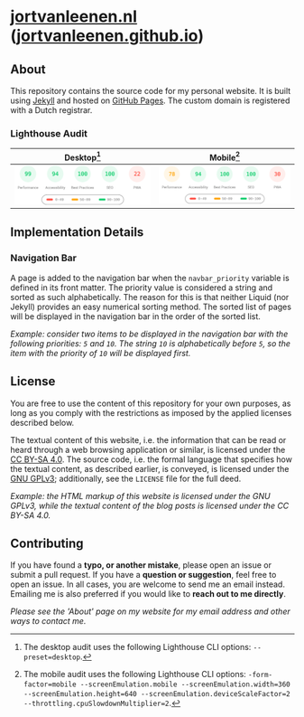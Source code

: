 # [jortvanleenen.nl](https://jortvanleenen.nl) ([jortvanleenen.github.io](https://jortvanleenen.github.io))

## About

This repository contains the source code for my personal website.
It is built using [Jekyll](https://jekyllrb.com) and hosted on [GitHub Pages](https://pages.github.com/).
The custom domain is registered with a Dutch registrar.

### Lighthouse Audit

| Desktop[^1]                                                 | Mobile[^2]                                                  |
| ------------------------------------------------------------ | ----------------------------------------------------------- |
| ![](.github/lighthouse-audit-results/desktop/pagespeed.svg)  | ![](.github/lighthouse-audit-results/mobile/pagespeed.svg)  |

[^1]: The desktop audit uses the following Lighthouse CLI options: `--preset=desktop`.

[^2]: The mobile audit uses the following Lighthouse CLI options: `-form-factor=mobile --screenEmulation.mobile --screenEmulation.width=360 --screenEmulation.height=640 --screenEmulation.deviceScaleFactor=2 --throttling.cpuSlowdownMultiplier=2`.
## Implementation Details

### Navigation Bar

A page is added to the navigation bar when the `navbar_priority` variable is defined in its front matter.
The priority value is considered a string and sorted as such alphabetically.
The reason for this is that neither Liquid (nor Jekyll) provides an easy numerical sorting method.
The sorted list of pages will be displayed in the navigation bar in the order of the sorted list.

_Example: consider two items to be displayed in the navigation bar with the following priorities: `5` and `10`.
The string `10` is alphabetically before `5`, so the item with the priority of `10` will be displayed first._

## License

You are free to use the content of this repository for your own purposes, as long as you comply with the restrictions as
imposed by the applied licenses described below.

The textual content of this website, i.e. the information that can be read or heard through a web browsing application
or similar, is licensed under the [CC BY-SA 4.0](https://creativecommons.org/licenses/by-sa/4.0/).
The source code, i.e. the formal language that specifies how the textual content, as described earlier, is conveyed, is
licensed under the [GNU GPLv3](https://www.gnu.org/licenses/gpl-3.0.en.html); additionally, see the `LICENSE` file for
the full deed.

_Example: the HTML markup of this website is licensed under the GNU GPLv3, while the textual content of the blog
posts is licensed under the CC BY-SA 4.0._

## Contributing

If you have found a **typo, or another mistake**, please open an issue or submit a pull request.
If you have a **question or suggestion**, feel free to open an issue.
In all cases, you are welcome to send me an email instead.
Emailing me is also preferred if you would like to **reach out to me directly**.

_Please see the 'About' page on my website for my email address and other ways to contact me._
